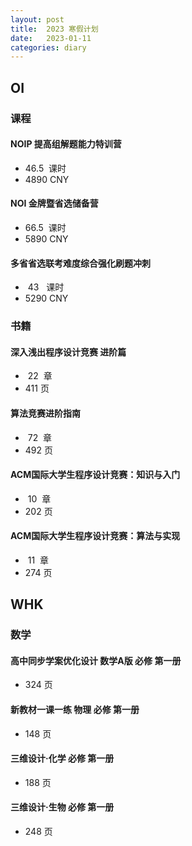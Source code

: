 ```yaml
---
layout: post
title:  2023 寒假计划
date:   2023-01-11
categories: diary
---
```


## OI

### 课程

#### NOIP 提高组解题能力特训营

* $46.5~$ 课时
* $4890$ CNY

#### NOI 金牌暨省选储备营

* $66.5~$ 课时
* $5890$ CNY

#### 多省省选联考难度综合强化刷题冲刺

* $~43~~$ 课时
* $5290$ CNY

### 书籍

#### 深入浅出程序设计竞赛 进阶篇

* $~22~$ 章
* $411$ 页

#### 算法竞赛进阶指南

* $~72~$ 章
* $492$ 页

#### ACM国际大学生程序设计竞赛：知识与入门

* $~10~$ 章
* $202$ 页

#### ACM国际大学生程序设计竞赛：算法与实现

* $~11~$ 章
* $274$ 页

## WHK

### 数学

#### 高中同步学案优化设计 数学A版 必修 第一册

* $324$ 页

#### 新教材一课一练 物理 必修 第一册

* $148$ 页

#### 三维设计·化学 必修 第一册

* $188$ 页

#### 三维设计·生物 必修 第一册

* $248$ 页